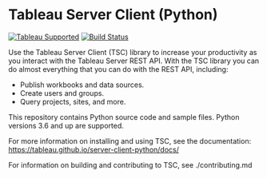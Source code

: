# Tableau Server Client (Python)

[![Tableau Supported](https://img.shields.io/badge/Support%20Level-Tableau%20Supported-53bd92.svg)](https://www.tableau.com/support-levels-it-and-developer-tools) [![Build Status](https://github.com/tableau/server-client-python/actions/workflows/run-tests.yml/badge.svg)](https://github.com/tableau/server-client-python/actions)

Use the Tableau Server Client (TSC) library to increase your productivity as you interact with the Tableau Server REST API. With the TSC library you can do almost everything that you can do with the REST API, including:

* Publish workbooks and data sources.
* Create users and groups.
* Query projects, sites, and more.

This repository contains Python source code and sample files. Python versions 3.6 and up are supported.

For more information on installing and using TSC, see the documentation:
<https://tableau.github.io/server-client-python/docs/>

For information on building and contributing to TSC, see ./contributing.md
 
